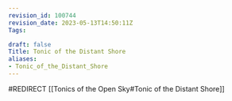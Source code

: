 ```yaml
---
revision_id: 100744
revision_date: 2023-05-13T14:50:11Z
Tags:

draft: false
Title: Tonic of the Distant Shore
aliases:
- Tonic_of_the_Distant_Shore
---
```

#REDIRECT [[Tonics of the Open Sky#Tonic of the Distant Shore]]